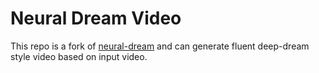 # Neural Dream Video
This repo is a fork of [neural-dream](https://github.com/ProGamerGov/neural-dream) and can generate fluent deep-dream style video based on input video.

